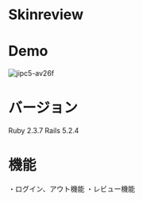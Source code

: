 # Skinreview

# Demo

![jipc5-av26f](https://user-images.githubusercontent.com/57396312/95724179-ff2f4f00-0cb0-11eb-88a5-9627ce550353.gif)

# バージョン
Ruby 2.3.7
Rails 5.2.4

# 機能
・ログイン、アウト機能
・レビュー機能

